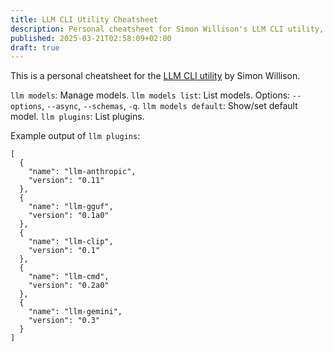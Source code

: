 ```yaml
---
title: LLM CLI Utility Cheatsheet
description: Personal cheatsheet for Simon Willison's LLM CLI utility, covering common commands and configurations.
published: 2025-03-21T02:58:09+02:00
draft: true
---
```


This is a personal cheatsheet for the [LLM CLI utility](https://llm.datasette.io/en/stable/index.html) by Simon Willison.

`llm models`: Manage models.
`llm models list`: List models. Options: `--options`, `--async`, `--schemas`, `-q`.
`llm models default`: Show/set default model.
`llm plugins`: List plugins.

Example output of `llm plugins`:

```text
[
  {
    "name": "llm-anthropic",
    "version": "0.11"
  },
  {
    "name": "llm-gguf",
    "version": "0.1a0"
  },
  {
    "name": "llm-clip",
    "version": "0.1"
  },
  {
    "name": "llm-cmd",
    "version": "0.2a0"
  },
  {
    "name": "llm-gemini",
    "version": "0.3"
  }
]
```